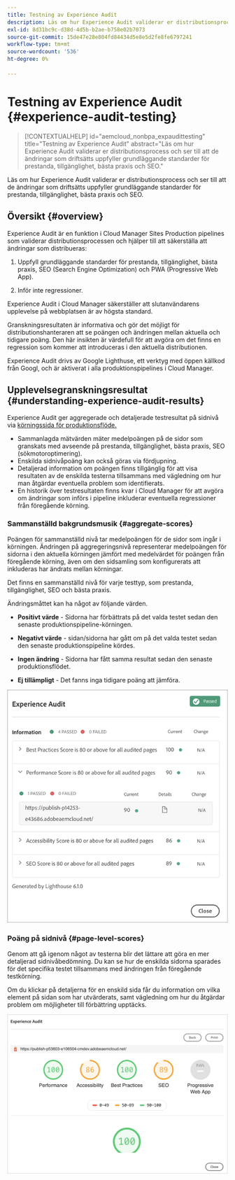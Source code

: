 ```yaml
---
title: Testning av Experience Audit
description: Läs om hur Experience Audit validerar er distributionsprocess och ser till att de ändringar som driftsätts uppfyller grundläggande standarder för prestanda, tillgänglighet, bästa praxis och SEO.
exl-id: 8d31bc9c-d38d-4d5b-b2ae-b758e02b7073
source-git-commit: 15de47e28e804fd84434d5e8e5d2fe8fe6797241
workflow-type: tm+mt
source-wordcount: '536'
ht-degree: 0%

---
```



# Testning av Experience Audit {#experience-audit-testing}

>[!CONTEXTUALHELP]
>id="aemcloud_nonbpa_expaudittesting"
>title="Testning av Experience Audit"
>abstract="Läs om hur Experience Audit validerar er distributionsprocess och ser till att de ändringar som driftsätts uppfyller grundläggande standarder för prestanda, tillgänglighet, bästa praxis och SEO."

Läs om hur Experience Audit validerar er distributionsprocess och ser till att de ändringar som driftsätts uppfyller grundläggande standarder för prestanda, tillgänglighet, bästa praxis och SEO.

## Översikt {#overview}

Experience Audit är en funktion i Cloud Manager Sites Production pipelines som validerar distributionsprocessen och hjälper till att säkerställa att ändringar som distribueras:

1. Uppfyll grundläggande standarder för prestanda, tillgänglighet, bästa praxis, SEO (Search Engine Optimization) och PWA (Progressive Web App).

1. Inför inte regressioner.

Experience Audit i Cloud Manager säkerställer att slutanvändarens upplevelse på webbplatsen är av högsta standard.

Granskningsresultaten är informativa och gör det möjligt för distributionshanteraren att se poängen och ändringen mellan aktuella och tidigare poäng. Den här insikten är värdefull för att avgöra om det finns en regression som kommer att introduceras i den aktuella distributionen.

Experience Audit drivs av Google Lighthuse, ett verktyg med öppen källkod från Googl, och är aktiverat i alla produktionspipelines i Cloud Manager.

## Upplevelsegranskningsresultat {#understanding-experience-audit-results}

Experience Audit ger aggregerade och detaljerade testresultat på sidnivå via [körningssida för produktionsflöde.](/help/implementing/cloud-manager/deploy-code.md)

* Sammanlagda mätvärden mäter medelpoängen på de sidor som granskats med avseende på prestanda, tillgänglighet, bästa praxis, SEO (sökmotoroptimering).
* Enskilda sidnivåpoäng kan också göras via fördjupning.
* Detaljerad information om poängen finns tillgänglig för att visa resultaten av de enskilda testerna tillsammans med vägledning om hur man åtgärdar eventuella problem som identifierats.
* En historik över testresultaten finns kvar i Cloud Manager för att avgöra om ändringar som införs i pipeline inkluderar eventuella regressioner från föregående körning.

### Sammanställd bakgrundsmusik {#aggregate-scores}

Poängen för sammanställd nivå tar medelpoängen för de sidor som ingår i körningen. Ändringen på aggregeringsnivå representerar medelpoängen för sidorna i den aktuella körningen jämfört med medelvärdet för poängen från föregående körning, även om den sidsamling som konfigurerats att inkluderas har ändrats mellan körningar.

Det finns en sammanställd nivå för varje testtyp, som prestanda, tillgänglighet, SEO och bästa praxis.

Ändringsmåttet kan ha något av följande värden.

* **Positivt värde** - Sidorna har förbättrats på det valda testet sedan den senaste produktionspipeline-körningen.

* **Negativt värde** - sidan/sidorna har gått om på det valda testet sedan den senaste produktionspipeline kördes.

* **Ingen ändring** - Sidorna har fått samma resultat sedan den senaste produktionsflödet.

* **Ej tillämpligt** - Det fanns inga tidigare poäng att jämföra.

![Resultat av granskning](/help/implementing/cloud-manager/assets/exp-audit-1.png)


### Poäng på sidnivå {#page-level-scores}

Genom att gå igenom något av testerna blir det lättare att göra en mer detaljerad sidnivåbedömning. Du kan se hur de enskilda sidorna sparades för det specifika testet tillsammans med ändringen från föregående testkörning.

Om du klickar på detaljerna för en enskild sida får du information om vilka element på sidan som har utvärderats, samt vägledning om hur du åtgärdar problem om möjligheter till förbättring upptäcks.

![Poäng på sidnivå](/help/implementing/cloud-manager/assets/exp-audit-2.png)
